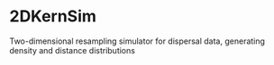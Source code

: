 2DKernSim
=========

Two-dimensional resampling simulator for dispersal data, generating density and distance distributions
